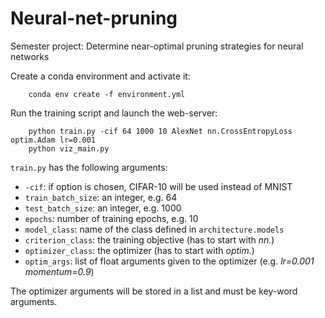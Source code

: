 # Neural-net-pruning
Semester project: Determine near-optimal pruning strategies for neural networks

Create a conda environment and activate it:

        conda env create -f environment.yml

Run the training script and launch the web-server:

        python train.py -cif 64 1000 10 AlexNet nn.CrossEntropyLoss optim.Adam lr=0.001
        python viz_main.py

`train.py` has the following arguments:
- `-cif`: if option is chosen, CIFAR-10 will be used instead of MNIST
- `train_batch_size`: an integer, e.g. 64
- `test_batch_size`: an integer, e.g. 1000
- `epochs`: number of training epochs, e.g. 10
- `model_class`: name of the class defined in `architecture.models`
- `criterion_class`: the training objective (has to start with _nn._)
- `optimizer_class`: the optimizer (has to start with _optim._)
- `optim_args`: list of float arguments given to the optimizer (e.g. _lr=0.001 momentum=0.9_)

The optimizer arguments will be stored in a list and must be key-word arguments.
